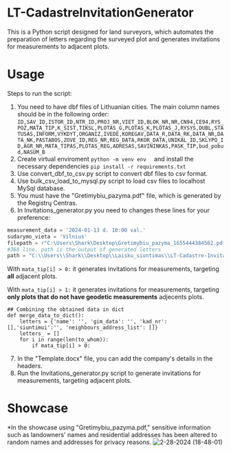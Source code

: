# LT-CadastreInvitationGenerator
This is a Python script designed for land surveyors, which automates the preparation of letters regarding the surveyed plot and generates invitations for measurements to adjacent plots.

# Usage
Steps to run the script:
1. You need to have dbf files of Lithuanian cities. The main column names should be in the following order:
`ID,SAV_ID,ISTOR_ID,NTR_ID,PROJ_NR,VIET_ID,BLOK_NR,NR,CN94,CE94,RYS_POZ,MATA_TIP,K_SIST,TIKSL,PLOTAS_G,PLOTAS_K,PLOTAS_J,RYSYS,DUBL,STATUSAS,INFORM,VYKDYT,ORGANIZ,IVEDE,KOREGAV,DATA_R,DATA_RK,DATA_NR,DATA_NK,PASTABOS,ZOVE_ID,REG_NR,REG_DATA,RKOR_DATA,UNIKAL_ID,SKLYPO_ID,AGR_NR,MATA_TIPAS,PLOTAS_REG,ADRESAS,SAVININKAS,PASK_TIP,bud_pobud,NASUM_B `
2. Create virtual enviroment `python -m venv env  ` and install the necessary dependencies `pip install -r requirements.txt`
3. Use convert_dbf_to_csv.py script to convert dbf files to csv format.
4. Use bulk_csv_load_to_mysql.py script to load csv files to localhost MySql database.
5. You must have the "Gretimybiu_pazyma.pdf" file, which is generated by the Registrų Centras.
6. In Invitations_generator.py you need to changes these lines for your preference:
   
```python
measurement_data = '2024-01-13 d. 10:00 val.'
sudarymo_vieta = 'Vilnius'
filepath = r"C:\Users\Shark\Desktop\Gretimybiu_pazyma_1655444384562.pdf"
#368 line. path is the output of generated letters
path = "C:\\Users\\Shark\\Desktop\\Laisku_siuntimas\\LT-Cadastre-Invitation-Generator\\Letters\\"
```

With `mata_tip[i] > 0:` it generates invitations for measurements, targeting **all** adjacent plots.

With `mata_tip[i] > 1:` it generates invitations for measurements, targeting **only plots that do not have geodetic measurements** adjecents plots.
```
## Combining the obtained data in dict
def merge_data_to_dict():
    letters = {'name': '', 'gim_data': '', 'kad_nr': [],'siuntimui':'', 'neighbours_address_list': []}
    letters_ = []
    for i in range(len(to_whom)):
        if mata_tip[i] > 0: 
```
7. In the "Template.docx" file, you can add the company's details in the headers.
8. Run the Invitations_generator.py script to generate invitations for measurements, targeting adjacent plots.
    
# Showcase
*In the showcase using "Gretimybiu_pazyma.pdf," sensitive information such as landowners' names and residential addresses has been altered to random names and addresses for privacy reasons.
![2-28-2024 (18-48-01)](https://github.com/RSCactusDev/LT-CadastreInvitationGenerator/assets/78035439/c3e914e1-9a87-46da-9619-953d46507922)

